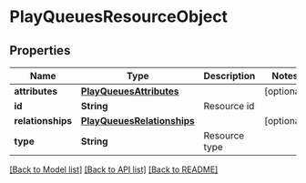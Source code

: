 # PlayQueuesResourceObject

## Properties
Name | Type | Description | Notes
------------ | ------------- | ------------- | -------------
**attributes** | [**PlayQueuesAttributes**](PlayQueuesAttributes.md) |  | [optional] 
**id** | **String** | Resource id | 
**relationships** | [**PlayQueuesRelationships**](PlayQueuesRelationships.md) |  | [optional] 
**type** | **String** | Resource type | 

[[Back to Model list]](../README.md#documentation-for-models) [[Back to API list]](../README.md#documentation-for-api-endpoints) [[Back to README]](../README.md)


